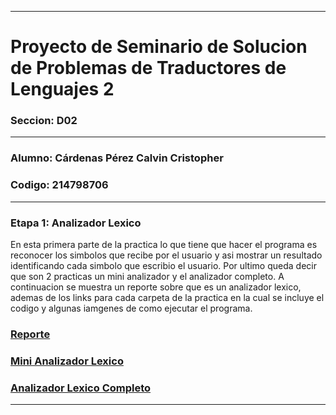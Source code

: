 __________________________________________________________________________________
# Proyecto de Seminario de Solucion de Problemas de Traductores de Lenguajes 2
### Seccion: D02
__________________________________________________________________________________
### Alumno: Cárdenas Pérez Calvin Cristopher 
### Codigo: 214798706
__________________________________________________________________________________

### Etapa 1: Analizador Lexico
En esta primera parte de la practica lo que tiene que hacer el programa es reconocer los simbolos que recibe por el usuario y asi mostrar un resultado identificando cada simbolo que escribio el usuario. Por ultimo queda decir que son 2 practicas un mini analizador y el analizador completo.
A continuacion se muestra un reporte sobre que es un analizador lexico, ademas de los links para cada carpeta de la practica en la cual se incluye el codigo y algunas iamgenes de como ejecutar el programa.

### [Reporte](Reporte/)


### [Mini Analizador Lexico](Etapa_1_Analizador_Lexico/MiniAnalizadorLexico)


### [Analizador Lexico Completo](Etapa_1_Analizador_Lexico/AnalizadorLexicoCompleto)
____________________________________________________________________________________
